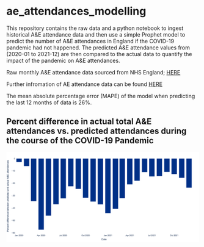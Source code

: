 # ae_attendances_modelling

This repository contains the raw data and a python notebook to ingest historical A&E attendance data and then use a simple Prophet model to predict the number of A&E attendances in England if the COVID-19 pandemic had not happened. The predicted A&E attendance values from (2020-01 to 2021-12) are then compared to the actual data to quantify the impact of the pandemic on A&E attendances.

Raw monthly A&E attendance data sourced from NHS England; [HERE](https://www.england.nhs.uk/statistics/statistical-work-areas/ae-waiting-times-and-activity/)

Further infromation of AE attendance data can be found [HERE](https://www.england.nhs.uk/statistics/wp-content/uploads/sites/2/2019/07/AE-Attendances-Emergency-Definitions-v4.0-final-July-2019.pdf)

The mean absolute percentage error (MAPE) of the model when predicting the last 12 months of data is 26%.

## Percent difference in actual total A&E attendances vs. predicted attendances during the course of the COVID-19 Pandemic

![alt text](https://github.com/mattia-ficarelli/ae_attendances_modelling/blob/main/images/percent_difference_actual.png?raw=true)

